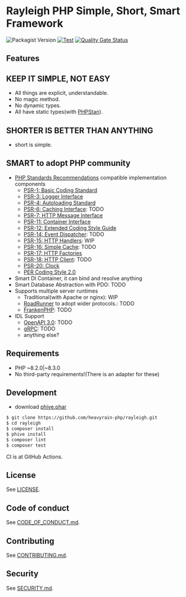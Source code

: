 # Rayleigh PHP Simple, Short, Smart Framework

![Packagist Version](https://img.shields.io/packagist/v/rayleigh/framework) [![Test](https://github.com/heavyrain-php/rayleigh/actions/workflows/test.yaml/badge.svg)](https://github.com/heavyrain-php/rayleigh/actions/workflows/test.yaml) [![Quality Gate Status](https://sonarcloud.io/api/project_badges/measure?project=heavyrain-php_rayleigh&metric=alert_status)](https://sonarcloud.io/summary/new_code?id=heavyrain-php_rayleigh)

## Features

## KEEP IT SIMPLE, NOT EASY

- All things are explicit, understandable.
- No magic method.
- No dynamic types.
- All have static types(with [PHPStan](https://phpstan.org/)).

## SHORTER IS BETTER THAN ANYTHING

- short is simple.

## SMART to adopt PHP community

- [PHP Standards Recommendations](https://www.php-fig.org/psr/) compatible implementation components
    - [PSR-1: Basic Coding Standard](https://www.php-fig.org/psr/psr-1)
    - [PSR-3: Logger Interface](https://www.php-fig.org/psr/psr-3)
    - [PSR-4: Autoloading Standard](https://www.php-fig.org/psr/psr-4)
    - [PSR-6: Caching Interface](https://www.php-fig.org/psr/psr-6): TODO
    - [PSR-7: HTTP Message Interface](https://www.php-fig.org/psr/psr-7)
    - [PSR-11: Container Interface](https://www.php-fig.org/psr/psr-11)
    - [PSR-12: Extended Coding Style Guide](https://www.php-fig.org/psr/psr-12)
    - [PSR-14: Event Dispatcher](https://www.php-fig.org/psr/psr-14): TODO
    - [PSR-15: HTTP Handlers](https://www.php-fig.org/psr/psr-15): WIP
    - [PSR-16: Simple Cache](https://www.php-fig.org/psr/psr-16): TODO
    - [PSR-17: HTTP Factories](https://www.php-fig.org/psr/psr-17)
    - [PSR-18: HTTP Client](https://www.php-fig.org/psr/psr-18): TODO
    - [PSR-20: Clock](https://www.php-fig.org/psr/psr-20)
    - [PER Coding Style 2.0](https://www.php-fig.org/per/coding-style/)
- Smart DI Container, it can bind and resolve anything
- Smart Database Abstraction with PDO: TODO
- Supports multiple server runtimes
    - Traditional(with Apache or nginx): WIP
    - [RoadRunner](https://roadrunner.dev/) to adopt wider protocols.: TODO
    - [FrankenPHP](https://frankenphp.dev/): TODO
- IDL Support
    - [OpenAPI 3.0](https://www.openapis.org/): TODO
    - [gRPC](https://grpc.io/): TODO
    - anything else?

## Requirements

- PHP ~8.2.0|~8.3.0
- No third-party requirements!(There is an adapter for these)

## Development

- download [phive.phar](https://phar.io/)

```sh
$ git clone https://github.com/heavyrain-php/rayleigh.git
$ cd rayleigh
$ composer install
$ phive install
$ composer lint
$ composer test
```

CI is at GitHub Actions.

## License

See [LICENSE](./LICENSE).

## Code of conduct

See [CODE_OF_CONDUCT.md](./CODE_OF_CONDUCT.md).

## Contributing

See [CONTRIBUTING.md](./CONTRIBUTING.md).

## Security

See [SECURITY.md](./SECURITY.md).
